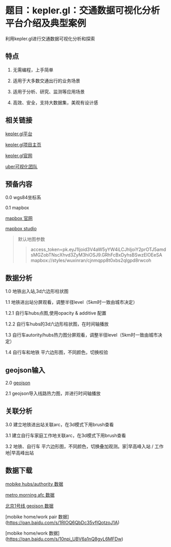 题目：kepler.gl：交通数据可视化分析平台介绍及典型案例
====

利用kepler.gl进行交通数据可视化分析和探索

特点
-------
1. 无需编程，上手简单

2. 适用于大多数交通出行的业务场景

3. 适用于分析、研究、监测等应用场景

4. 高效、安全，支持大数据集，美观有设计感


相关链接
-------
[kepler.gl平台](http://kepler.gl/#/)

[kepler.gl项目主页](https://github.com/uber/kepler.gl/blob/master/docs/a-introduction.md)

[kepler.gl官网](http://kepler.gl/)

[uber可视化团队](http://vis.gl/)


预备内容
-------
0.0 wgs84坐标系

0.1 mapbox

[mapbox 官网](http://www.mapbox.com/)

[mapbox studio](http://www.mapbox.com/studio/)

>默认地图参数
>>access_token=pk.eyJ1Ijoid3V4aW5yYW4iLCJhIjoiY2prOTJ5amdsMGZobTNscXhvd3ZyM3hiOSJ9.GRhFcBxDyhsBSwzElOEeSA <br>
>>mapbox://styles/wuxinran/cjnmqpp8t0xbs2qlgpd8rwcoh


数据分析
-------
1.0 地铁出入站,3d六边形柱状图

1.1 地铁进出站分屏观看，调整半径level（5km时一致由城市决定）

1.2.1 自行车hubs点图,使用opacity & additive 配置 

1.2.2 自行车hubs的3d六边形柱状图，在时间轴播放

1.3 自行车autority/hubs热力图分屏观看，调整半径level（5km时一致由城市决定）

1.4 自行车和地铁 平六边形图，不同颜色，切换校验


geojson输入
-------
2.0 [geojson](http://geojson.io/)

2.1 geojson导入线路热力图，并进行时间轴播放


关联分析
-------
3.0 建立地铁进出站关联arc，在3d模式下用brush查看

3.1 建立自行车家庭工作地关联arc，在3d模式下用brush查看

3.2 地铁、自行车 平六边形图，不同颜色，切换叠加观测。家|早高峰入站 / 工作地|早高峰出站


数据下载
-------
[mobike hubs/authority 数据](https://pan.baidu.com/s/13ntm92gBxA0PnKJNWm0baA)

[metro morning afc 数据](https://pan.baidu.com/s/1GxiAxhDixRYghAiA0JFq9w)

[北京1号线 geojson 数据](https://github.com/wuxinran2001/wuxinran2001.github.io/blob/master/tmp1.geojson)

[mobike home/work pair 数据] (https://pan.baidu.com/s/1RIOQ6QbDc35vfIQotzoJ1A)

[mobike home/work 数据] (https://pan.baidu.com/s/10npi_UBV6a1nQ8gyL6MFDw)
